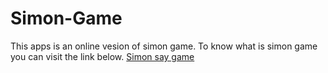 # Simon-Game
This apps is an online vesion of simon game. To know what is simon game you can visit the link below.
<a href ="https://www.youtube.com/watch?v=EWJ5uYwQJGU">Simon say game</a>
